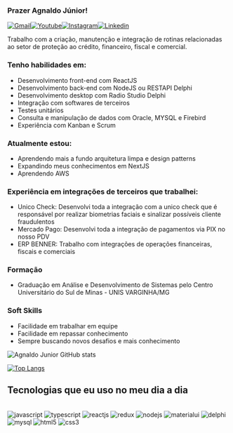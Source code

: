 ### Prazer Agnaldo Júnior!

[![Gmail](https://img.shields.io/badge/Gmail-D14836?style=for-the-badge&logo=gmail&logoColor=white)](#)[![Youtube](https://img.shields.io/badge/YouTube-FF0000?style=for-the-badge&logo=youtube&logoColor=white)](https://www.youtube.com/channel/UCN4KIhL-9ff5XcVNo0Cu0LQ/featured)[![Instagram](https://img.shields.io/badge/Instagram-E4405F?style=for-the-badge&logo=instagram&logoColor=white)](https://www.instagram.com/agnaldocjr98/)[![Linkedin](https://img.shields.io/badge/LinkedIn-0077B5?style=for-the-badge&logo=linkedin&logoColor=white)](#)

Trabalho com a criação, manutenção e integração de rotinas relacionadas ao setor de proteção ao crédito, financeiro, fiscal e comercial.

### Tenho habilidades em:
*  Desenvolvimento front-end com ReactJS
*  Desenvolvimento back-end com NodeJS ou RESTAPI Delphi
*  Desenvolvimento desktop com Radio Studio Delphi
*  Integração com softwares de terceiros
*  Testes unitários
*  Consulta e manipulação de dados com Oracle, MYSQL e Firebird
*  Experiência com Kanban e Scrum
 
 ### Atualmente estou:
 
*  Aprendendo mais a fundo arquitetura limpa e design patterns
*  Expandindo meus conhecimentos em NextJS
*  Aprendendo AWS

 ### Experiência em integrações de terceiros que trabalhei:
 
* Unico Check: Desenvolvi toda a integração com a unico check que é responsável por realizar biometrias faciais e sinalizar possíveis cliente fraudulentos
* Mercado Pago: Desenvolvi toda a integração de pagamentos via PIX no nosso PDV  
* ERP BENNER: Trabalho com integrações de operações financeiras, fiscais e comerciais

### Formação

* Graduação em Análise e Desenvolvimento de Sistemas pelo Centro Universitário do Sul de Minas - UNIS VARGINHA/MG 

### Soft Skills
 *  Facilidade em trabalhar em equipe
 *  Facilidade em repassar conhecimento
 *  Sempre buscando novos desafios e mais conhecimento

![Agnaldo Junior GitHub stats](https://github-readme-stats.vercel.app/api?username=agnaldocjr98&show_icons=true&theme=dracula)

[![Top Langs](https://github-readme-stats.vercel.app/api/top-langs/?username=agnaldocjr98&layout=compact)](https://github.com/agnaldocjr98/github-readme-stats)

## Tecnologias que eu uso no meu dia a dia

<div style="display: inline_block"></br>
    <img alt="javascript" src="https://img.shields.io/badge/JavaScript-F7DF1E?style=for-the-badge&logo=javascript&logoColor=black"/>
    <img alt="typescript" src="https://img.shields.io/badge/TypeScript-007ACC?style=for-the-badge&logo=typescript&logoColor=white"/>
    <img alt="reactjs" src="https://img.shields.io/badge/React-20232A?style=for-the-badge&logo=react&logoColor=61DAFB"/>
    <img alt="redux" src="https://img.shields.io/badge/Redux-593D88?style=for-the-badge&logo=redux&logoColor=white"/>
    <img alt="nodejs" src="https://img.shields.io/badge/Node.js-43853D?style=for-the-badge&logo=node.js&logoColor=white"/>
    <img alt="materialui" src="https://img.shields.io/badge/Material--UI-0081CB?style=for-the-badge&logo=material-ui&logoColor=white"/>
 <img alt="delphi" src="https://img.shields.io/badge/Delphi_RAD_Studio-B22222?style=for-the-badge&logo=delphi&logoColor=white"/> 
  <img alt="mysql" src="https://img.shields.io/badge/MySQL-00000F?style=for-the-badge&logo=mysql&logoColor=white"/>     
  <img alt="html5" src="https://img.shields.io/badge/HTML5-E34F26?style=for-the-badge&logo=html5&logoColor=white"/>
    <img alt="css3" src="https://img.shields.io/badge/CSS3-1572B6?style=for-the-badge&logo=css3&logoColor=white"/>  
</div></br>


